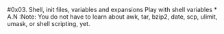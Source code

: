 #0x03. Shell, init files, variables and expansions
Play with shell variables
	*	A.N :Note: You do not have to learn about awk, tar, bzip2, date, scp, ulimit, umask, or shell scripting, yet.

